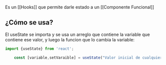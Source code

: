 Es un [[Hooks]]  que permite darle estado a un [[Componente Funcional]] 

## ¿Cómo se usa?

El useState se importa y se usa un arreglo que contiene la variable que contiene ese valor, y luego la funcion que lo cambia la variable:

```jsx
import {useState} from 'react';

	const [variable,setVaraible] = useState("Valor inicial de cualquier tipo(int,string"));
```